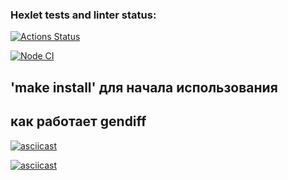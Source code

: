 ### Hexlet tests and linter status:
[![Actions Status](https://github.com/phenixBolseChemTree/frontend-project-lvl2/workflows/hexlet-check/badge.svg)](https://github.com/phenixBolseChemTree/frontend-project-lvl2/actions)

[![Node CI](https://github.com/phenixBolseChemTree/frontend-project-lvl2/actions/workflows/node.js.yml/badge.svg)](https://github.com/phenixBolseChemTree/frontend-project-lvl2/actions/workflows/node.js.yml)

## 'make install' для начала использования

## как работает gendiff
[![asciicast](https://asciinema.org/a/585916.svg)](https://asciinema.org/a/585916)

[![asciicast](https://asciinema.org/a/586694.svg)](https://asciinema.org/a/586694)